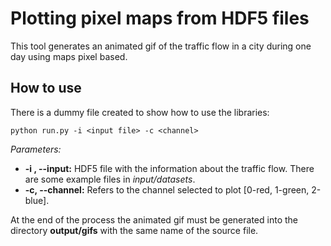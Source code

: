 # Plotting pixel maps from HDF5 files

This tool generates an animated gif of the traffic flow in a city during one day using maps pixel based.

## How to use
There is a dummy file created to show how to use the libraries:

```
python run.py -i <input file> -c <channel>
```
*Parameters:*
* **-i , --input:** HDF5 file with the information about the traffic flow. There are some example files in *input/datasets*.
* **-c, --channel:** Refers to the channel selected to plot [0-red, 1-green, 2-blue].

At the end of the process the animated gif must be generated into the directory **output/gifs** with the same name of the source file.
